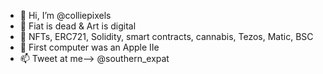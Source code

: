 - 👋 Hi, I’m @colliepixels
- 👀 Fiat is dead & Art is digital
- 🌱 NFTs, ERC721, Solidity, smart contracts, cannabis, Tezos, Matic, BSC
- 💞️ First computer was an Apple IIe
- 📫 Tweet at me--> @southern_expat

<!---
colliepixels/colliepixels is a ✨ special ✨ repository because its `README.md` (this file) appears on your GitHub profile.
You can click the Preview link to take a look at your changes.
--->
